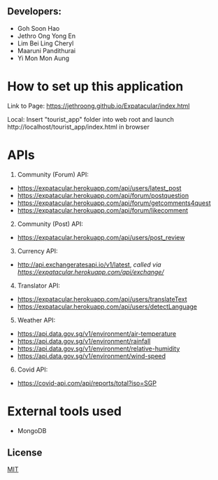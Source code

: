## Developers:
- Goh Soon Hao
- Jethro Ong Yong En
- Lim Bei Ling Cheryl
- Maaruni Pandithurai
- Yi Mon Mon Aung

# How to set up this application
Link to Page:
https://jethroong.github.io/Expatacular/index.html

Local:
Insert "tourist_app" folder into web root and launch http://localhost/tourist_app/index.html in browser

# APIs 

1. Community (Forum) API:
- https://expatacular.herokuapp.com/api/users/latest_post
- https://expatacular.herokuapp.com/api/forum/postquestion
- https://expatacular.herokuapp.com/api/forum/getcomments4quest
- https://expatacular.herokuapp.com/api/forum/likecomment

2. Community (Post) API:
- https://expatacular.herokuapp.com/api/users/post_review

3. Currency API:
- http://api.exchangeratesapi.io/v1/latest, *called via https://expatacular.herokuapp.com/api/exchange/*

4. Translator API:
- https://expatacular.herokuapp.com/api/users/translateText
- https://expatacular.herokuapp.com/api/users/detectLanguage

5. Weather API: 
- https://api.data.gov.sg/v1/environment/air-temperature
- https://api.data.gov.sg/v1/environment/rainfall
- https://api.data.gov.sg/v1/environment/relative-humidity
- https://api.data.gov.sg/v1/environment/wind-speed

6. Covid API:
- https://covid-api.com/api/reports/total?iso=SGP

# External tools used
- MongoDB 


## License
[MIT](https://choosealicense.com/licenses/mit/)
